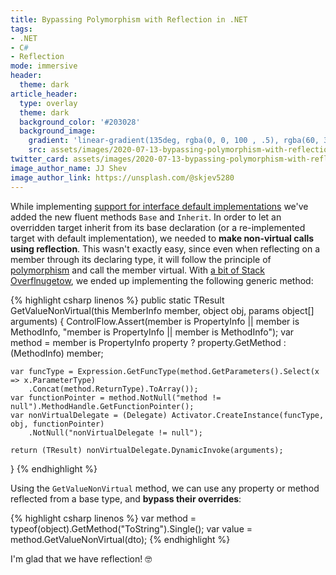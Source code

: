 ```yaml
---
title: Bypassing Polymorphism with Reflection in .NET
tags:
- .NET
- C#
- Reflection
mode: immersive
header:
  theme: dark
article_header:
  type: overlay
  theme: dark
  background_color: '#203028'
  background_image:
    gradient: 'linear-gradient(135deg, rgba(0, 0, 100 , .5), rgba(60, 34, 60, .4))'
    src: assets/images/2020-07-13-bypassing-polymorphism-with-reflection-in-dotnet/cover.jpg
twitter_card: assets/images/2020-07-13-bypassing-polymorphism-with-reflection-in-dotnet/thumbnail.jpeg
image_author_name: JJ Shev
image_author_link: https://unsplash.com/@skjev5280
---
```


While implementing [support for interface default implementations](2020-06-05-reusable-build-components-with-interface-default-implementations.md) we've added the new fluent methods `Base` and `Inherit`. In order to let an overridden target inherit from its base declaration (or a re-implemented target with default implementation), we needed to **make non-virtual calls using reflection**. This wasn't exactly easy, since even when reflecting on a member through its declaring type, it will follow the principle of [polymorphism](https://docs.microsoft.com/en-us/dotnet/csharp/programming-guide/classes-and-structs/polymorphism) and call the member virtual. With [a bit of Stack Overflnugetow](https://stackoverflow.com/a/14415506/568266), we ended up implementing the following generic method:

{% highlight csharp linenos %}
public static TResult GetValueNonVirtual<TResult>(this MemberInfo member, object obj, params object[] arguments)
{
    ControlFlow.Assert(member is PropertyInfo || member is MethodInfo, "member is PropertyInfo || member is MethodInfo");
    var method = member is PropertyInfo property
        ? property.GetMethod
        : (MethodInfo) member;

    var funcType = Expression.GetFuncType(method.GetParameters().Select(x => x.ParameterType)
        .Concat(method.ReturnType).ToArray());
    var functionPointer = method.NotNull("method != null").MethodHandle.GetFunctionPointer();
    var nonVirtualDelegate = (Delegate) Activator.CreateInstance(funcType, obj, functionPointer)
        .NotNull("nonVirtualDelegate != null");

    return (TResult) nonVirtualDelegate.DynamicInvoke(arguments);
}
{% endhighlight %}

Using the `GetValueNonVirtual` method, we can use any property or method reflected from a base type, and **bypass their overrides**:

{% highlight csharp linenos %}
var method = typeof(object).GetMethod("ToString").Single();
var value = method.GetValueNonVirtual(dto);
{% endhighlight %}

I'm glad that we have reflection! 🤓
